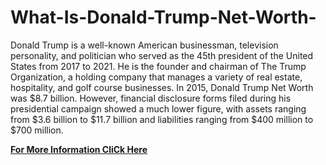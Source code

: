 # What-Is-Donald-Trump-Net-Worth-
Donald Trump is a well-known American businessman, television personality, and politician who served as the 45th president of the United States from 2017 to 2021. He is the founder and chairman of The Trump Organization, a holding company that manages a variety of real estate, hospitality, and golf course businesses. In 2015, Donald Trump Net Worth was $8.7 billion.  However, financial disclosure forms filed during his presidential campaign showed a much lower figure, with assets ranging from $3.6 billion to $11.7 billion and liabilities ranging from $400 million to $700 million.

[**For More Information CliCk Here**](https://lustereyes.com/what-is-donald-trump-net-worth/)
